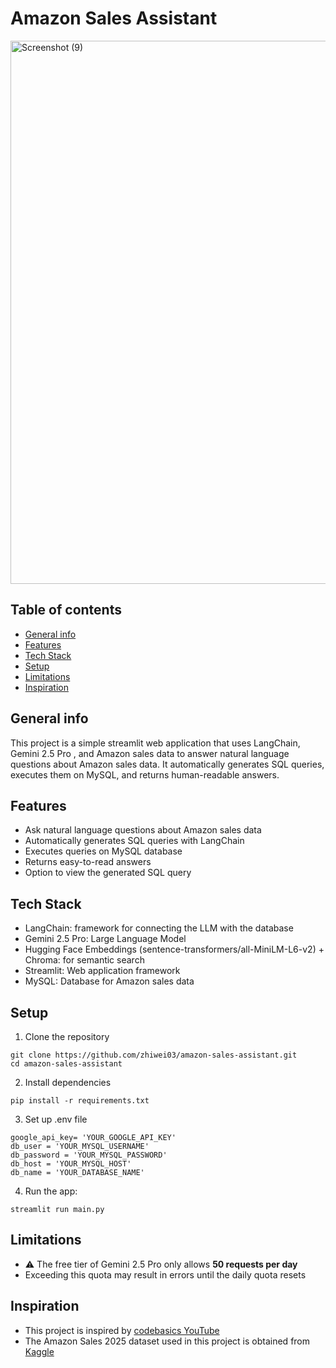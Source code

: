 # Amazon Sales Assistant
<img width="1920" height="869" alt="Screenshot (9)" src="https://github.com/user-attachments/assets/927a5ac3-debf-4d61-86ed-dc7b3a60f902" />

## Table of contents
* [General info](#general-info)
* [Features](#features)
* [Tech Stack](#tech-stack)
* [Setup](#setup)
* [Limitations](#limitations)
* [Inspiration](#inspiration)

## General info
This project is a simple streamlit web application that uses LangChain, Gemini 2.5 Pro , and Amazon sales data to answer natural language questions about Amazon sales data.
It automatically generates SQL queries, executes them on MySQL, and returns human-readable answers.

## Features
- Ask natural language questions about Amazon sales data
- Automatically generates SQL queries with LangChain
- Executes queries on MySQL database
- Returns easy-to-read answers
- Option to view the generated SQL query

## Tech Stack
- LangChain: framework for connecting the LLM with the database
- Gemini 2.5 Pro: Large Language Model
- Hugging Face Embeddings (sentence-transformers/all-MiniLM-L6-v2) + Chroma: for semantic search
- Streamlit: Web application framework
- MySQL: Database for Amazon sales data

## Setup
1. Clone the repository
```
git clone https://github.com/zhiwei03/amazon-sales-assistant.git
cd amazon-sales-assistant
```
2. Install dependencies
```
pip install -r requirements.txt
```
3. Set up .env file 
```
google_api_key= 'YOUR_GOOGLE_API_KEY'
db_user = 'YOUR_MYSQL_USERNAME'
db_password = 'YOUR_MYSQL_PASSWORD'
db_host = 'YOUR_MYSQL_HOST'
db_name = 'YOUR_DATABASE_NAME'
```
4. Run the app:
```
streamlit run main.py
```

## Limitations
- ⚠️ The free tier of Gemini 2.5 Pro only allows **50 requests per day**
-  Exceeding this quota may result in errors until the daily quota resets
  
## Inspiration
- This project is inspired by [codebasics YouTube](https://www.youtube.com/watch?v=4wtrl4hnPT8&t=1527s)
- The Amazon Sales 2025 dataset used in this project is obtained from [Kaggle](https://www.kaggle.com/datasets/zahidmughal2343/amazon-sales-2025)
